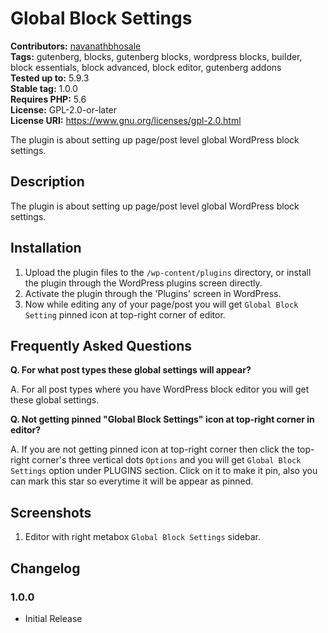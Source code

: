 # Global Block Settings #
**Contributors:** [navanathbhosale](https://profiles.wordpress.org/navanathbhosale/)  
**Tags:**              gutenberg, blocks, gutenberg blocks, wordpress blocks, builder, block essentials, block advanced, block editor, gutenberg addons  
**Tested up to:**      5.9.3  
**Stable tag:**        1.0.0  
**Requires PHP:**      5.6  
**License:**           GPL-2.0-or-later  
**License URI:**       https://www.gnu.org/licenses/gpl-2.0.html  

The plugin is about setting up page/post level global WordPress block settings.

## Description ##

The plugin is about setting up page/post level global WordPress block settings.

## Installation ##

1. Upload the plugin files to the `/wp-content/plugins` directory, or install the plugin through the WordPress plugins screen directly.
2. Activate the plugin through the 'Plugins' screen in WordPress.
3. Now while editing any of your page/post you will get `Global Block Setting` pinned icon at top-right corner of editor.

## Frequently Asked Questions ##

**Q. For what post types these global settings will appear?**

A. For all post types where you have WordPress block editor you will get these global settings.

**Q. Not getting pinned "Global Block Settings" icon at top-right corner in editor?**

A. If you are not getting pinned icon at top-right corner then click the top-right corner's three vertical dots `Options` and you will get `Global Block Settings` option under PLUGINS section. Click on it to make it pin, also you can mark this star so everytime it will be appear as pinned.

## Screenshots ##

1. Editor with right metabox `Global Block Settings` sidebar.

## Changelog ##

### 1.0.0 ###
* Initial Release
